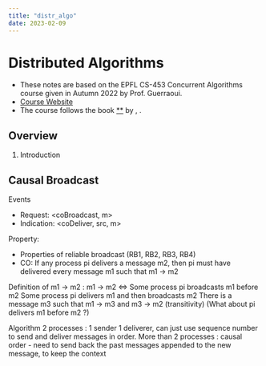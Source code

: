 ```yaml
---
title: "distr_algo"
date: 2023-02-09
---
```


# Distributed Algorithms
* These notes are based on the EPFL CS-453 Concurrent Algorithms course given in Autumn 2022 by Prof. Guerraoui.
* [Course Website]()
* The course follows the book [**]() by , .

## Overview
1. Introduction

## Causal Broadcast

Events
* Request: <coBroadcast, m>
* Indication: <coDeliver, src, m>

Property:
* Properties of reliable broadcast (RB1, RB2, RB3, RB4)
* CO: If any process pi delivers a message m2, then pi must have delivered every message m1 such that m1 -> m2

Definition of m1 -> m2 : 
m1 -> m2 <=> 
Some process pi broadcasts m1 before m2
Some process pi delivers m1 and then broadcasts m2
There is a message m3 such that m1 -> m3 and m3 -> m2 (transitivity)
(What about pi delivers m1 before m2 ?)

Algorithm
2 processes : 1 sender 1 deliverer, can just use sequence number to send and deliver messages in order.
More than 2 processes : causal order - need to send back the past messages appended to the new message, to keep the context
